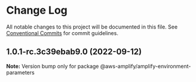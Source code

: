 # Change Log

All notable changes to this project will be documented in this file.
See [Conventional Commits](https://conventionalcommits.org) for commit guidelines.

## 1.0.1-rc.3c39ebab9.0 (2022-09-12)

**Note:** Version bump only for package @aws-amplify/amplify-environment-parameters
